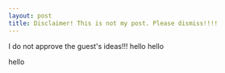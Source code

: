 ```yaml
---
layout: post
title: Disclaimer! This is not my post. Please dismiss!!!!
---
```



I do not approve the guest's ideas!!!
hello
hello

hello

